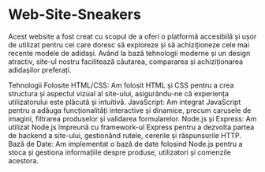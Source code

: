 # Web-Site-Sneakers
Acest website a fost creat cu scopul de a oferi o platformă accesibilă și ușor de utilizat pentru cei care doresc să exploreze și să achiziționeze cele mai recente modele de adidași. Având la bază tehnologii moderne și un design atractiv, site-ul nostru facilitează căutarea, compararea și achiziționarea adidașilor preferați.

Tehnologii Folosite
HTML/CSS: Am folosit HTML și CSS pentru a crea structura și aspectul vizual al site-ului, asigurându-ne că experiența utilizatorului este plăcută și intuitivă.
JavaScript: Am integrat JavaScript pentru a adăuga funcționalități interactive și dinamice, precum carusele de imagini, filtrarea produselor și validarea formularelor.
Node.js și Express: Am utilizat Node.js împreună cu framework-ul Express pentru a dezvolta partea de backend a site-ului, gestionând rutele, cererile și răspunsurile HTTP.
Bază de Date: Am implementat o bază de date folosind Node.js pentru a stoca și gestiona informațiile despre produse, utilizatori și comenzile acestora.
